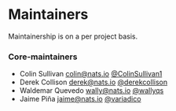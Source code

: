 # Maintainers

Maintainership is on a per project basis.

### Core-maintainers
  - Colin Sullivan <colin@nats.io> [@ColinSullivan1](https://github.com/ColinSullivan1)
  - Derek Collison <derek@nats.io> [@derekcollison](https://github.com/derekcollison)
  - Waldemar Quevedo <wally@nats.io> [@wallyqs](https://github.com/wallyqs)
  - Jaime Piña <jaime@nats.io> [@variadico](https://github.com/variadico)


